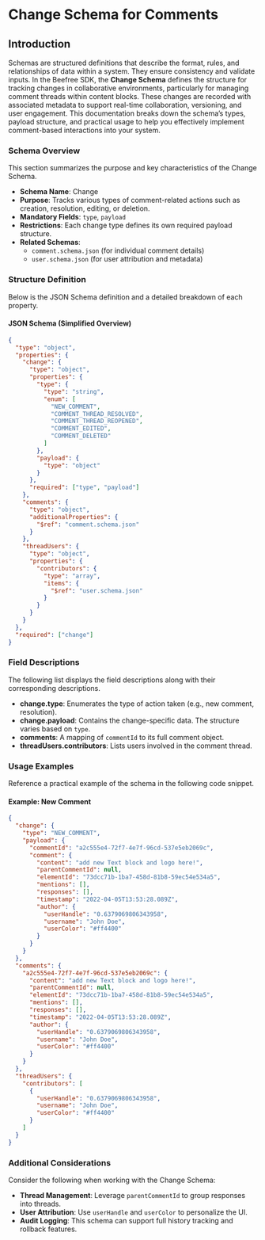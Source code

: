 # Change Schema for Comments

## Introduction

Schemas are structured definitions that describe the format, rules, and relationships of data within a system. They ensure consistency and validate inputs. In the Beefree SDK, the **Change Schema** defines the structure for tracking changes in collaborative environments, particularly for managing comment threads within content blocks. These changes are recorded with associated metadata to support real-time collaboration, versioning, and user engagement. This documentation breaks down the schema’s types, payload structure, and practical usage to help you effectively implement comment-based interactions into your system.

### Schema Overview

This section summarizes the purpose and key characteristics of the Change Schema.

* **Schema Name**: Change
* **Purpose**: Tracks various types of comment-related actions such as creation, resolution, editing, or deletion.
* **Mandatory Fields**: `type`, `payload`
* **Restrictions**: Each change type defines its own required payload structure.
* **Related Schemas**:
  * `comment.schema.json` (for individual comment details)
  * `user.schema.json` (for user attribution and metadata)

### Structure Definition

Below is the JSON Schema definition and a detailed breakdown of each property.

#### JSON Schema (Simplified Overview)

```json
{
  "type": "object",
  "properties": {
    "change": {
      "type": "object",
      "properties": {
        "type": {
          "type": "string",
          "enum": [
            "NEW_COMMENT",
            "COMMENT_THREAD_RESOLVED",
            "COMMENT_THREAD_REOPENED",
            "COMMENT_EDITED",
            "COMMENT_DELETED"
          ]
        },
        "payload": {
          "type": "object"
        }
      },
      "required": ["type", "payload"]
    },
    "comments": {
      "type": "object",
      "additionalProperties": {
        "$ref": "comment.schema.json"
      }
    },
    "threadUsers": {
      "type": "object",
      "properties": {
        "contributors": {
          "type": "array",
          "items": {
            "$ref": "user.schema.json"
          }
        }
      }
    }
  },
  "required": ["change"]
}
```

### Field Descriptions

The following list displays the field descriptions along with their corresponding descriptions.

* **change.type**: Enumerates the type of action taken (e.g., new comment, resolution).
* **change.payload**: Contains the change-specific data. The structure varies based on `type`.
* **comments**: A mapping of `commentId` to its full comment object.
* **threadUsers.contributors**: Lists users involved in the comment thread.

### Usage Examples

Reference a practical example of the schema in the following code snippet.

#### Example: New Comment

```json
{
  "change": {
    "type": "NEW_COMMENT",
    "payload": {
      "commentId": "a2c555e4-72f7-4e7f-96cd-537e5eb2069c",
      "comment": {
        "content": "add new Text block and logo here!",
        "parentCommentId": null,
        "elementId": "73dcc71b-1ba7-458d-81b8-59ec54e534a5",
        "mentions": [],
        "responses": [],
        "timestamp": "2022-04-05T13:53:28.089Z",
        "author": {
          "userHandle": "0.6379069806343958",
          "username": "John Doe",
          "userColor": "#ff4400"
        }
      }
    }
  },
  "comments": {
    "a2c555e4-72f7-4e7f-96cd-537e5eb2069c": {
      "content": "add new Text block and logo here!",
      "parentCommentId": null,
      "elementId": "73dcc71b-1ba7-458d-81b8-59ec54e534a5",
      "mentions": [],
      "responses": [],
      "timestamp": "2022-04-05T13:53:28.089Z",
      "author": {
        "userHandle": "0.6379069806343958",
        "username": "John Doe",
        "userColor": "#ff4400"
      }
    }
  },
  "threadUsers": {
    "contributors": [
      {
        "userHandle": "0.6379069806343958",
        "username": "John Doe",
        "userColor": "#ff4400"
      }
    ]
  }
}
```

### Additional Considerations

Consider the following when working with the Change Schema:

* **Thread Management**: Leverage `parentCommentId` to group responses into threads.
* **User Attribution**: Use `userHandle` and `userColor` to personalize the UI.
* **Audit Logging**: This schema can support full history tracking and rollback features.
